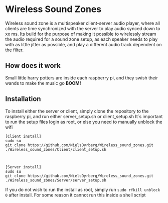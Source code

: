 # Wireless Sound Zones

Wireless sound zone is a multispeaker client-server audio player, where all clients are time synchronized with the server to play audio synced down to xx ms.
Its build for the purpose of making it possible to wirelessly stream the audio required for a sound zone setup, as each speaker needs to play with as little
jitter as possible, and play a different audio track dependent on the filter.


## How does it work

Small little harry potters are inside each raspberry pi, and they swish their wands to make the music go **BOOM!**


## Installation

To install either the server or client, simply clone the repository to the raspberry pi, and run either server_setup.sh or client_setup.sh
It´s important to run the setup files login as root, or else you need to manually unblock the wifi



    [Client install]
    sudo su
    git clone https://github.com/NielsDyrberg/Wireless_sound_zones.git
	./Wireless_sound_zones/Client/client_setup.sh
	


    [Server install]
    sudo su
    git clone https://github.com/NielsDyrberg/Wireless_sound_zones.git
	./Wireless_sound_zones/Server/server_setup.sh
	
If you do not wish to run the install as root, simply run `sudo rfkill unblock 0` after install. For some reason it cannot run this inside a shell script
